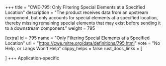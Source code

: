 +++
title = "CWE-795: Only Filtering Special Elements at a Specified Location"
description	= "The product receives data from an upstream component, but only accounts for special elements at a specified location, thereby missing remaining special elements that may exist before sending it to a downstream component."
weight = 795

[extra]
id = 795
name = "Only Filtering Special Elements at a Specified Location"
url = "https://cwe.mitre.org/data/definitions/795.html"
vote = "No Help, or Langs Won't Help"
clippy_helps = false
rust_docs_links = [
	
]
+++
Application-specific

